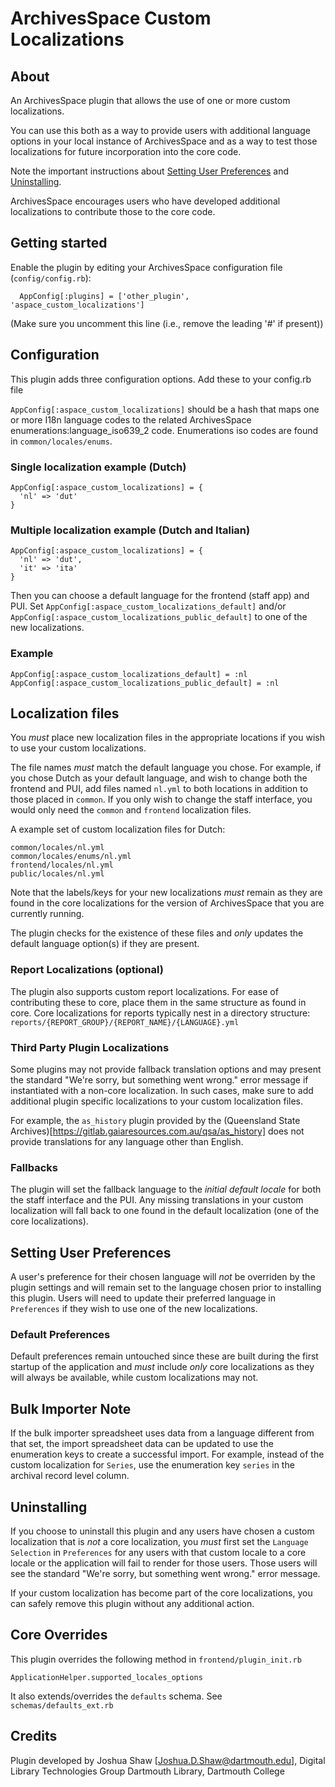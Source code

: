 # ArchivesSpace Custom Localizations

## About

An ArchivesSpace plugin that allows the use of one or more custom localizations.

You can use this both as a way to provide users with additional language options in your
local instance of ArchivesSpace and as a way to test those localizations for future 
incorporation into the core code.

Note the important instructions about [Setting User Preferences](#setting-user-preferences)
and [Uninstalling](#uninstalling).

ArchivesSpace encourages users who have developed additional localizations to contribute
those to the core code.

## Getting started

Enable the plugin by editing your ArchivesSpace configuration file
(`config/config.rb`):

```
  AppConfig[:plugins] = ['other_plugin', 'aspace_custom_localizations']
```

(Make sure you uncomment this line (i.e., remove the leading '#' if present))

## Configuration

This plugin adds three configuration options. Add these to your config.rb file

`AppConfig[:aspace_custom_localizations]` should be a hash that maps one or more
I18n language codes to the related ArchivesSpace enumerations:language_iso639_2 code.
Enumerations iso codes are found in `common/locales/enums`.

### Single localization example (Dutch)

```
AppConfig[:aspace_custom_localizations] = {
  'nl' => 'dut'
}
```

### Multiple localization example (Dutch and Italian)

```
AppConfig[:aspace_custom_localizations] = {
  'nl' => 'dut',
  'it' => 'ita'
}
```

Then you can choose a default language for the frontend (staff app) and PUI. 
Set `AppConfig[:aspace_custom_localizations_default]` and/or 
`AppConfig[:aspace_custom_localizations_public_default]`
to one of the new localizations.

### Example
```
AppConfig[:aspace_custom_localizations_default] = :nl
AppConfig[:aspace_custom_localizations_public_default] = :nl
```

## Localization files

You *must* place new localization files in the appropriate locations if you wish to 
use your custom localizations.

The file names *must* match the default language you chose. For example, if you chose 
Dutch as your default language, and wish to change both the frontend and PUI, add files 
named `nl.yml` to both locations in addition to those placed in `common`. If you only 
wish to change the staff interface, you would only need the `common` and `frontend` 
localization files.

A example set of custom localization files for Dutch:

```
common/locales/nl.yml
common/locales/enums/nl.yml
frontend/locales/nl.yml
public/locales/nl.yml
```

Note that the labels/keys for your new localizations *must* remain as they are found in
the core localizations for the version of ArchivesSpace that you are currently running.

The plugin checks for the existence of these files and *only* updates the default language 
option(s) if they are present.

### Report Localizations (optional)

The plugin also supports custom report localizations. For ease of contributing these to core,
place them in the same structure as found in core. Core localizations for reports
typically nest in a directory structure: `reports/{REPORT_GROUP}/{REPORT_NAME}/{LANGUAGE}.yml`

### Third Party Plugin Localizations

Some plugins may not provide fallback translation options and may present the standard
"We're sorry, but something went wrong." error message if instantiated with a non-core
localization. In such cases, make sure to add additional plugin specific localizations to your
custom localization files.

For example, the `as_history` plugin provided by the 
(Queensland State Archives)[https://gitlab.gaiaresources.com.au/qsa/as_history] does not provide
translations for any language other than English.

### Fallbacks

The plugin will set the fallback language to the *initial default locale* for both the staff 
interface and the PUI. Any missing translations in your custom localization will fall back to
one found in the default localization (one of the core localizations). 

## Setting User Preferences

A user's preference for their chosen language will *not* be overriden by the plugin settings and
will remain set to the language chosen prior to installing this plugin. Users will need to
update their preferred language in `Preferences` if they wish to use one of the new localizations.

### Default Preferences

Default preferences remain untouched since these are built during the first startup of the
application and *must* include *only* core localizations as they will always be available, while
custom localizations may not.

## Bulk Importer Note

If the bulk importer spreadsheet uses data from a language different from that set, the
import spreadsheet data can be updated to use the enumeration keys to create a successful import.
For example, instead of the custom localization for `Series`, use the enumeration key `series` in the
archival record level column.

## Uninstalling

If you choose to uninstall this plugin and any users have chosen a custom localization that 
is *not* a core localization, you *must* first set the `Language Selection` in `Preferences`
for any users with that custom locale to a core locale or the application will fail to render
for those users. Those users will see the standard "We're sorry, but something went wrong."
error message.

If your custom localization has become part of the core localizations, you can safely remove
this plugin without any additional action.

## Core Overrides

This plugin overrides the following method in `frontend/plugin_init.rb`

```
ApplicationHelper.supported_locales_options
```

It also extends/overrides the `defaults` schema. See `schemas/defaults_ext.rb`

## Credits

Plugin developed by Joshua Shaw [Joshua.D.Shaw@dartmouth.edu], Digital Library Technologies Group
Dartmouth Library, Dartmouth College
